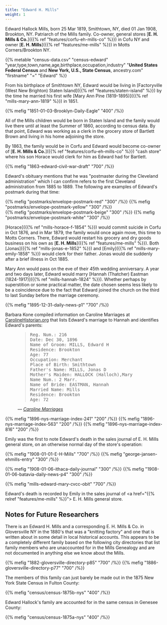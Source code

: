 ```yaml
---
title: "Edward H. Mills"
weight: 1
---
```


Edward Hallock Mills, born 25 Mar 1819, Smithtown, NY, died 01 Jan 1908, Brookton, NY. Patriarch of the Mills family. Co-owner, general stores [**E. H. Mills & Co.**]({{% ref "features/corfu-eh-mills-co" %}}) in Cofu NY and owner [**E. H. Mills**]({{% ref "features/me-mills" %}}) in Motts Corners/Brookton NY.

<!--more-->

{{% metable "census-data.csv" "census-edward" "year,type,town,name,age,birthplace,occupation,industry" "**United States Federal Census** and **New York, U.S., State Census**, ancestry.com" "firstname" "=" "Edward" %}}

From his birthplace of Smithtown NY, Edward would be living in [Factoryville (West New Brighton) Staten Island]({{% ref "features/staten-island" %}}) by the time he married his first wife [Mary Ann Pine (1819-1895)]({{% ref "mills-mary-ann-1819" %}}) in 1851.

{{% mefig "1851-01-03-Brooklyn-Daily-Eagle" "400" /%}}

All of the Mills children would be born in Staten Island and the family would live there until at least the Summer of 1860, according to census data. By that point, Edward was working as a clerk in the grocery store of Bartlett Brown and living in his home adjoining the store. 

By 1863, the family would be in Corfu and Edward would become co-owner of [**E. H. Mills & Co.**]({{% ref "features/corfu-eh-mills-co" %}}) "cash store" where his son Horace would clerk for him as Edward had for Bartlett. 

{{% mefig "1863-edward-civil-war-draft" "700" /%}}

Edward's obituary mentions that he was "postmaster during the Cleveland administration" which I can confirm refers to the first Cleveland administration from 1885 to 1889. The following are examples of Edward's postmark during that time:

<div class="gallery">
  {{% mefig "postmarks/envelope-postmark-red" "300" /%}}
  {{% mefig "postmarks/envelope-postmark-yellow" "300" /%}}
</div>

<div class="gallery">
  {{% mefig "postmarks/envelope-postmark-beige" "300" /%}}
  {{% mefig "postmarks/envelope-postmark-white" "300" /%}}
</div>

[Horace]({{% ref "mills-horace-f-1854" %}}) would commit suicide in Corfu in Oct 1876, and in Mar 1879, the family would once again move, this time to Motts Corners. There, Edward would restart his grocery and dry goods business on his own as [**E. H. Mills**]({{% ref "features/me-mills" %}}). Both [Jonas]({{% ref "mills-jonas-e-1852" %}}) and [Emily]({{% ref "mills-mary-emily-1858" %}}) would clerk for their father. Jonas would die suddenly after a brief illness in Oct 1885.

Mary Ann would pass on the eve of their 45th wedding anniversary. A year and two days later, Edward would marry [Hannah (Thatcher) Eastman (1824-1917)]({{% ref "mills-hannah-1824" %}}). Whether perhaps by superstition or some practical matter, the date chosen seems less likely to be a coincidence due to the fact that Edward joined the church on the third to last Sunday before the marriage ceremony.

{{% mefig "1895-12-31-daily-news-p1" "700" /%}}

Barbara Kone compiled information on Caroline Marriages at [CarolineHistorian.org](http://carolinehistorian.org) that lists Edward's marriage to Hannah and identifies Edward's parents:

<figure class="quote-only">
<blockquote>
<pre>
Reg. Num.: 216 
Date: Dec 30, 1896 
Name of Groom: MILLS, Edward H 
Residence: Brookton 
Age: 77 
Occupation: Merchant 
Place of Birth: Smithtown
Father's Name: MILLS, Jonas D
Mother's Maiden: HALLOCK (Halloch),Mary
Name Num.: 2 Marr. 
Name of Bride: EASTMAN, Hannah 
Married Name: Mills 
Residence: Brookton 
Age: 72
</pre>
</blockquote>
<figcaption>
— <cite>
<a href="https://storage.googleapis.com/wzukusers/user-27930635/documents/5d5c4f9eb1e78I79rYeM/Caroline_marriages.pdf">Caroline Marriages</a>
</cite>
</figcaption>
</figure>

<div class="gallery">
{{% mefig "1896-nys-marriage-index-241" "200" /%}}
{{% mefig "1896-nys-marriage-index-563" "200" /%}}
{{% mefig "1896-nys-marriage-index-816" "200" /%}}
</div>

Emily was the first to note Edward's death in the sales journal of E. H. Mills general store, on an otherwise normal day of the store's operation:

{{% mefig "1908-01-01-E-H-Mills" "700" /%}}
{{% mefig "george-jansen-ehmills-entry" "300" /%}}

<div class="gallery">
  {{% mefig "1908-01-06-ithaca-daily-journal" "300" /%}}
  {{% mefig "1908-01-06-batavia-daily-news-p4" "300" /%}}
</div>  
  
{{% mefig "mills-edward-mary-cvcc-obit" "700" /%}}

Edward's death is recorded by Emily in the sales journal of <a href="{{% relref "features/me-mills" %}}"> E. H. Mills general store</a>.

## Notes for Future Researchers

There is an Edward H. Mills and a corresponding E. H. Mills & Co. in Gloversville NY in the 1880's that was a "knitting factory" and one that is written about in some detail in local historical accounts. This appears to be a completely different family based on the following city directories that list family members who are unaccounted for in the Mills Genealogy and are not documented in anything else we know about the Mills. 

{{% mefig "1882-gloversville-directory-p85" "700" /%}}
{{% mefig "1886-gloversville-directory-p77" "700" /%}}

The members of this family can just barely be made out in the 1875 New York State Census in Fulton County:

{{% mefig "census/census-1875b-nys" "400" /%}}

Edward Hallock's family are accounted for in the same census in Genesee County:
 
 {{% mefig "census/census-1875a-nys" "400" /%}}
 






